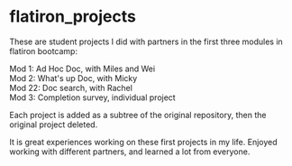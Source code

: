 # flatiron_projects

These are student projects I did with partners in the first three modules in flatiron bootcamp:

Mod 1: Ad Hoc Doc, with Miles and Wei<br/>
Mod 2: What's up Doc, with Micky<br/>
Mod 22: Doc search, with Rachel<br/>
Mod 3: Completion survey, individual project<br/>

Each project is added as a subtree of the original repository, then the original project deleted. 

It is great experiences working on these first projects in my life. Enjoyed working with different partners, and learned a lot from everyone. 
